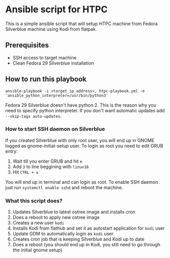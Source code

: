 # Ansible script for HTPC
This is a simple ansible script that will setup HTPC machine from Fedora Silverblue machine using Kodi from flatpak.

## Prerequisites
* SSH access to target machine
* Clean Fedora 29 Silverblue installation

## How to run this playbook
`ansible-playbook -i <target_ip_address>, htpc-playbook.yml -e 'ansible_python_interpreter=/usr/bin/python3'`

Fedora 29 Silverblue doesn't have python 2. This is the reason why you need to specify python interpreter.
If you don't want automatic updates add `--skip-tags auto-updates`.

### How to start SSH daemon on Silverblue
If you created Silverblue with only root user, you will end up in GNOME logged as gnome-initial-setup user.
To login as root you need to edit GRUB entry:

1) Wait till you enter GRUB and hit `e`
2) Add `3` to line beggining with `linux16`
3) Hit `CTRL + x`

You will end up in terminal and can login as root. To enable SSH daemon just run `systemctl enable sshd`
and reboot the machine.

### What this script does?
1) Updates Silverblue to latest ostree image and installs cron
2) Does a reboot to apply new ostree image
3) Creates a new user `kodi`
4) Installs Kodi from flathub and set it as autostart application for `kodi` user
5) Update GDM to automatically login as `kodi` user
6) Creates cron job that is keeping Silverblue and Kodi up to date
7) Does a reboot (you should end up in Kodi, you still need to go through the initial gnome setup)
